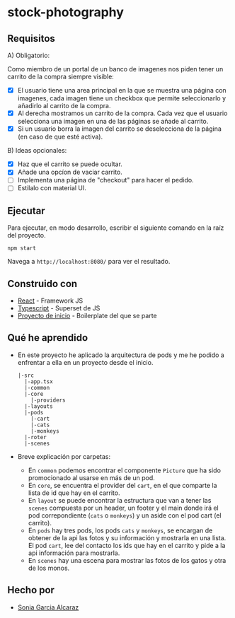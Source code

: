 # stock-photography

## Requisitos

A) Obligatorio:

Como miembro de un portal de un banco de imagenes nos piden tener un carrito de la compra siempre visible:

- [x] El usuario tiene una area principal en la que se muestra una página con imagenes, cada imagen tiene un checkbox que permite seleccionarlo y añadirlo al carrito de la compra.
- [x] Al derecha mostramos un carrito de la compra. Cada vez que el usuario selecciona una imagen en una de las páginas se añade al carrito.
- [x] Si un usuario borra la imagen del carrito se deselecciona de la página (en caso de que esté activa).

B) Ideas opcionales:

- [x] Haz que el carrito se puede ocultar.
- [x] Añade una opcíon de vaciar carrito.
- [ ] Implementa una página de "checkout" para hacer el pedido.
- [ ] Estilalo con material UI.

## Ejecutar

Para ejecutar, en modo desarrollo, escribir el siguiente comando en la raíz del proyecto.

```
npm start
```

Navega a `http://localhost:8080/` para ver el resultado.

## Construido con

- [React](https://es.reactjs.org/) - Framework JS
- [Typescript](https://www.typescriptlang.org/) - Superset de JS
- [Proyecto de inicio](https://github.com/Lemoncode/master-frontend-lemoncode/tree/master/04-frameworks/01-react/05-arquitectura/00-boilerplate) - Boilerplate del que se parte

## Qué he aprendido

- En este proyecto he aplicado la arquitectura de pods y me he podido a enfrentar a ella en un proyecto desde el inicio.

      |-src
        |-app.tsx
        |-common
        |-core
          |-providers
        |-layouts
        |-pods
          |-cart
          |-cats
          |-monkeys
        |-roter
        |-scenes

- Breve explicación por carpetas:
  - En `common` podemos encontrar el componente `Picture` que ha sido promocionado al usarse en más de un pod.
  - En `core`, se encuentra el provider del `cart`, en el que comparte la lista de id que hay en el carrito.
  - En `layout` se puede encontrar la estructura que van a tener las `scenes` compuesta por un header, un footer y el main donde irá el pod correpondiente (`cats` o `monkeys`) y un aside con el pod cart (el carrito).
  - En `pods` hay tres pods, los pods `cats` y `monkeys`, se encargan de obtener de la api las fotos y su información y mostrarla en una lista. El pod `cart`, lee del contacto los ids que hay en el carrito y pide a la api información para mostrarla.
  - En `scenes` hay una escena para mostrar las fotos de los gatos y otra de los monos.

## Hecho por

- [Sonia Garcia Alcaraz](https://github.com/Esemega)
